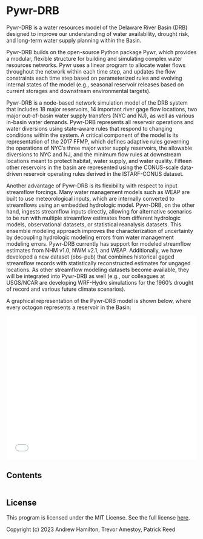 # Pywr-DRB

Pywr-DRB is a water resources model of the Delaware River Basin (DRB) designed to improve our understanding of water availability, drought risk, and long-term water supply planning within the Basin.

Pywr-DRB builds on the open-source Python package Pywr, which provides a modular, flexible structure for building and simulating complex water resources networks. Pywr uses a linear program to allocate water flows throughout the network within each time step, and updates the flow constraints each time step based on parameterized rules and evolving internal states of the model (e.g., seasonal reservoir releases based on current storages and downstream environmental targets).

Pywr-DRB is a node-based network simulation model of the DRB system that includes 18 major reservoirs, 14 important river gage flow locations, two major out-of-basin water supply transfers (NYC and NJ), as well as various in-basin water demands. Pywr-DRB represents all reservoir operations and water diversions using state-aware rules that respond to changing conditions within the system. A critical component of the model is its representation of the 2017 FFMP, which defines adaptive rules governing the operations of NYC’s three major water supply reservoirs, the allowable diversions to NYC and NJ, and the minimum flow rules at downstream locations meant to protect habitat, water supply, and water quality. Fifteen other reservoirs in the basin are represented using the CONUS-scale data-driven reservoir operating rules derived in the ISTARF-CONUS dataset.

Another advantage of Pywr-DRB is its flexibility with respect to input streamflow forcings. Many water management models such as WEAP are built to use meteorological inputs, which are internally converted to streamflows using an embedded hydrologic model. Pywr-DRB, on the other hand, ingests streamflow inputs directly, allowing for alternative scenarios to be run with multiple streamflow estimates from different hydrologic models, observational datasets, or statistical reanalysis datasets. This ensemble modeling approach improves the characterization of uncertainty by decoupling hydrologic modeling errors from water management modeling errors. Pywr-DRB currently has support for modeled streamflow estimates from NHM v1.0, NWM v2.1, and WEAP. Additionally, we have developed a new dataset (obs-pub) that combines historical gaged streamflow records with statistically reconstructed estimates for ungaged locations. As other streamflow modeling datasets become available, they will be integrated into Pywr-DRB as well (e.g., our colleagues at USGS/NCAR are developing WRF-Hydro simulations for the 1960’s drought of record and various future climate scenarios).

A graphical representation of the Pywr-DRB model is shown below, where every octogon represents a reservoir in the Basin:

<div style="padding-bottom:75%; position:relative; display:block; width: 100%">
  <iframe src="drb_model_map.html"
  height = "100%" width = "100%"
  title = "Graphical Representation of Pywr-DRB Model"
  frameborder="0" allowfullscreen="" style="position:absolute; top:0; left: 0">
  </iframe>
</div>

## Contents
```{tableofcontents}
```

## License
This program is licensed under the MIT License. See the full license [here](https://github.com/Pywr-DRB/Pywr-DRB/blob/master/LICENSE).

Copyright (c) 2023 Andrew Hamilton, Trevor Amestoy, Patrick Reed
